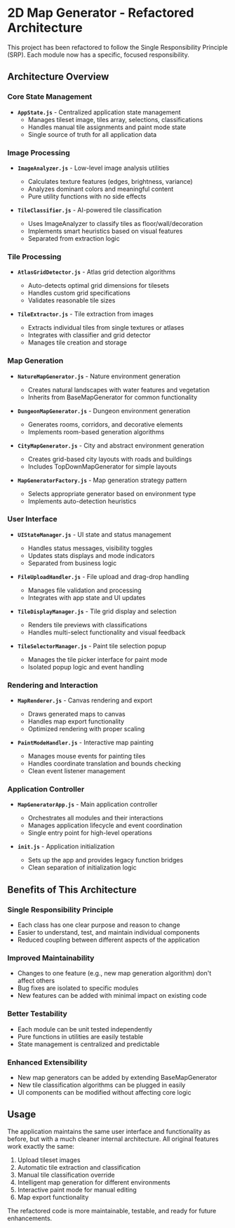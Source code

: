 # 2D Map Generator - Refactored Architecture

This project has been refactored to follow the Single Responsibility Principle (SRP). Each module now has a specific, focused responsibility.

## Architecture Overview

### Core State Management
- **`AppState.js`** - Centralized application state management
  - Manages tileset image, tiles array, selections, classifications
  - Handles manual tile assignments and paint mode state
  - Single source of truth for all application data

### Image Processing
- **`ImageAnalyzer.js`** - Low-level image analysis utilities
  - Calculates texture features (edges, brightness, variance)
  - Analyzes dominant colors and meaningful content
  - Pure utility functions with no side effects

- **`TileClassifier.js`** - AI-powered tile classification
  - Uses ImageAnalyzer to classify tiles as floor/wall/decoration
  - Implements smart heuristics based on visual features
  - Separated from extraction logic

### Tile Processing
- **`AtlasGridDetector.js`** - Atlas grid detection algorithms
  - Auto-detects optimal grid dimensions for tilesets
  - Handles custom grid specifications
  - Validates reasonable tile sizes

- **`TileExtractor.js`** - Tile extraction from images
  - Extracts individual tiles from single textures or atlases
  - Integrates with classifier and grid detector
  - Manages tile creation and storage

### Map Generation
- **`NatureMapGenerator.js`** - Nature environment generation
  - Creates natural landscapes with water features and vegetation
  - Inherits from BaseMapGenerator for common functionality

- **`DungeonMapGenerator.js`** - Dungeon environment generation
  - Generates rooms, corridors, and decorative elements
  - Implements room-based generation algorithms

- **`CityMapGenerator.js`** - City and abstract environment generation
  - Creates grid-based city layouts with roads and buildings
  - Includes TopDownMapGenerator for simple layouts

- **`MapGeneratorFactory.js`** - Map generation strategy pattern
  - Selects appropriate generator based on environment type
  - Implements auto-detection heuristics

### User Interface
- **`UIStateManager.js`** - UI state and status management
  - Handles status messages, visibility toggles
  - Updates stats displays and mode indicators
  - Separated from business logic

- **`FileUploadHandler.js`** - File upload and drag-drop handling
  - Manages file validation and processing
  - Integrates with app state and UI updates

- **`TileDisplayManager.js`** - Tile grid display and selection
  - Renders tile previews with classifications
  - Handles multi-select functionality and visual feedback

- **`TileSelectorManager.js`** - Paint tile selection popup
  - Manages the tile picker interface for paint mode
  - Isolated popup logic and event handling

### Rendering and Interaction
- **`MapRenderer.js`** - Canvas rendering and export
  - Draws generated maps to canvas
  - Handles map export functionality
  - Optimized rendering with proper scaling

- **`PaintModeHandler.js`** - Interactive map painting
  - Manages mouse events for painting tiles
  - Handles coordinate translation and bounds checking
  - Clean event listener management

### Application Controller
- **`MapGeneratorApp.js`** - Main application controller
  - Orchestrates all modules and their interactions
  - Manages application lifecycle and event coordination
  - Single entry point for high-level operations

- **`init.js`** - Application initialization
  - Sets up the app and provides legacy function bridges
  - Clean separation of initialization logic

## Benefits of This Architecture

### Single Responsibility Principle
- Each class has one clear purpose and reason to change
- Easier to understand, test, and maintain individual components
- Reduced coupling between different aspects of the application

### Improved Maintainability
- Changes to one feature (e.g., new map generation algorithm) don't affect others
- Bug fixes are isolated to specific modules
- New features can be added with minimal impact on existing code

### Better Testability
- Each module can be unit tested independently
- Pure functions in utilities are easily testable
- State management is centralized and predictable

### Enhanced Extensibility
- New map generators can be added by extending BaseMapGenerator
- New tile classification algorithms can be plugged in easily
- UI components can be modified without affecting core logic

## Usage

The application maintains the same user interface and functionality as before, but with a much cleaner internal architecture. All original features work exactly the same:

1. Upload tileset images
2. Automatic tile extraction and classification
3. Manual tile classification override
4. Intelligent map generation for different environments
5. Interactive paint mode for manual editing
6. Map export functionality

The refactored code is more maintainable, testable, and ready for future enhancements.
